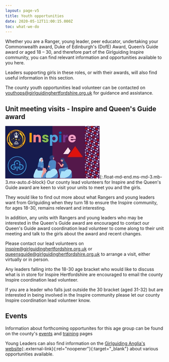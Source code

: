 ```yaml
---
layout: page-v5
title: Youth opportunities
date: 2020-05-12T11:00:15.000Z
toc: what-we-do
---
```

Whether you are a Ranger, young leader, peer educator, undertaking your Commonwealth award, Duke of Edinburgh's (DofE) Award, Queen’s Guide award or aged 18 – 30, and therefore part of the Girlguiding Inspire community, you can find relevant information and opportunities available to you here.

Leaders supporting girls in these roles, or with their awards, will also find useful information in this section.

The county youth opportunities lead volunteer can be contacted on <youthops@girlguidinghertfordshire.org.uk> for guidance and assistance.

## Unit meeting visits - Inspire and Queen's Guide award

![INSPIRE](/assets/images/2024/06/inspire.webp){:.float-md-end.ms-md-3.mb-3.mx-auto.d-block}
Our county lead volunteers for Inspire and the Queen's Guide award are keen to visit your units to meet you and the girls.

They would like to find out more about what Rangers and young leaders want from Girlguiding when they turn 18 to ensure the Inspire community, for ages 18-30, remains relevant and interesting.

In addition, any units with Rangers and young leaders who may be interested in the Queen's Guide award are encouraged to contact our Queen's Guide award coordination lead volunteer to come along to their unit meeting and talk to the girls about the award and recent changes.

Please contact our lead volunteers on <inspire@girlguidinghertfordshire.org.uk> or <queensguide@girlguidinghertfordshire.org.uk> to arrange a visit, either virtually or in person.

Any leaders falling into the 18-30 age bracket who would like to discuss what is in store for Inspire Hertfordshire are encouraged to email the county Inspire coordination lead volunteer.

If you are a leader who falls just outside the 30 bracket (aged 31-32) but are interested in being involved in the Inspire community please let our county Inspire coordination lead volunteer know.

## Events

Information about forthcoming opportunites for this age group can be found on the county's [events](/events/) and [training](/training/) pages

Young Leaders can also find information on the [Girlguiding Anglia's website](https://www.girlguiding-anglia.org.uk/young-leader-opportunities){:.external-link}{:rel="noopener"}{:target="_blank"} about various opportunities available.
